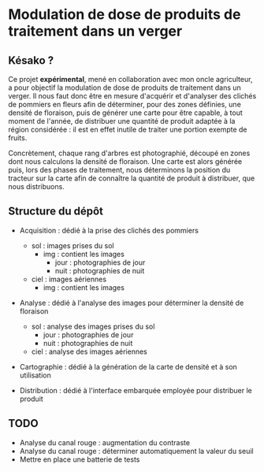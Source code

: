 # Modulation de dose de produits de traitement dans un verger

## Késako ?

Ce projet **expérimental**, mené en collaboration avec mon oncle agriculteur,
a pour objectif la modulation de dose de produits de traitement dans un verger.
Il nous faut donc être en mesure d'acquérir et d'analyser des clichés de pommiers
en fleurs afin de déterminer, pour des zones définies, une densité de floraison, 
puis de générer une carte pour être capable, à tout moment de l'année, de 
distribuer une quantité de produit adaptée à la région considérée : il est en
effet inutile de traiter une portion exempte de fruits.

Concrètement, chaque rang d'arbres est photographié, découpé en zones dont nous 
calculons la densité de floraison. Une carte est alors générée puis, lors des 
phases de traitement, nous déterminons la position du tracteur sur la carte afin 
de connaître la quantité de produit à distribuer, que nous distribuons. 

## Structure du dépôt
* Acquisition : dédié à la prise des clichés des pommiers
    * sol : images prises du sol
        * img : contient les images
            * jour : photographies de jour
            * nuit : photographies de nuit
    * ciel : images aériennes
        * img : contient les images       
        
* Analyse : dédié à l'analyse des images pour déterminer la densité de floraison
    * sol : analyse des images prises du sol
        * jour : photographies de jour
        * nuit : photographies de nuit
    * ciel : analyse des images aériennes
    
* Cartographie : dédié à la génération de la carte de densité et à son utilisation

* Distribution : dédié à l'interface embarquée employée pour distribuer le produit

## TODO
* Analyse du canal rouge : augmentation du contraste
* Analyse du canal rouge : déterminer automatiquement la valeur du seuil
* Mettre en place une batterie de tests
